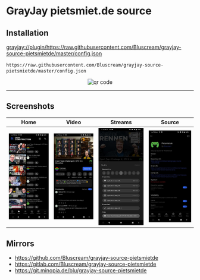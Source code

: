 # GrayJay pietsmiet.de source
## Installation
<a href="https%3A%2F%2Fraw%2Egithubusercontent%2Ecom%2FBluscream%2Fgrayjay%2Dsource%2Dpietsmietde%2Fmaster%2Fconfig%2Ejson">grayjay://plugin/https://raw.githubusercontent.com/Bluscream/grayjay-source-pietsmietde/master/config.json</a>
```
https://raw.githubusercontent.com/Bluscream/grayjay-source-pietsmietde/master/config.json
```
<p align="center">
  <img src="https://github.com/Bluscream/grayjay-source-pietsmietde/assets/3318223/2f51ad7b-8f8d-4a78-aefe-68047bfdb71d" alt="qr code" width="400"/>
</p>
<hr>

## Screenshots

Home | Video | Streams | Source
:-------------------------:|:-------------------------:|:-------------------------:|:-------------------------:
![](assets/screenshots/home.jpg) | ![](assets/screenshots/video.jpg) | ![](assets/screenshots/streams.jpg) | ![](assets/screenshots/source.jpg)

## Mirrors
- https://github.com/Bluscream/grayjay-source-pietsmietde
- https://gitlab.com/Bluscream/grayjay-source-pietsmietde
- https://git.minopia.de/blu/grayjay-source-pietsmietde
